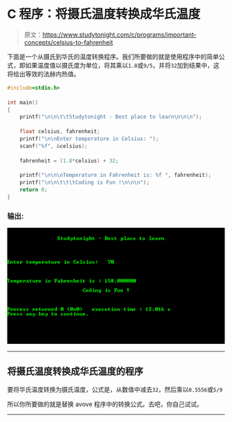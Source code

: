 # C 程序：将摄氏温度转换成华氏温度

> 原文：<https://www.studytonight.com/c/programs/important-concepts/celsius-to-fahrenheit>

下面是一个从摄氏到华氏的温度转换程序。我们所要做的就是使用程序中的简单公式，即如果温度值以摄氏度为单位，将其乘以`1.8`或`9/5`，并将`32`加到结果中，这将给出等效的法赫内热值。

```cpp
#include<stdio.h>

int main()
{
    printf("\n\n\t\tStudytonight - Best place to learn\n\n\n");

    float celsius, fahrenheit;
    printf("\n\nEnter temperature in Celsius: ");
    scanf("%f", &celsius);

    fahrenheit = (1.8*celsius) + 32;

    printf("\n\n\nTemperature in Fahrenheit is: %f ", fahrenheit);
    printf("\n\n\t\t\tCoding is Fun !\n\n\n");
    return 0;
}
```

### 输出:

![C Program output for conversion of Celsius to Fahrenheit](img/88197b159c12a333018af8b679397419.png)

* * *

## 将摄氏温度转换成华氏温度的程序

要将华氏温度转换为摄氏温度，公式是，从数值中减去`32`，然后乘以`0.5556`或`5/9`

所以你所要做的就是替换 avove 程序中的转换公式。去吧，你自己试试。

* * *